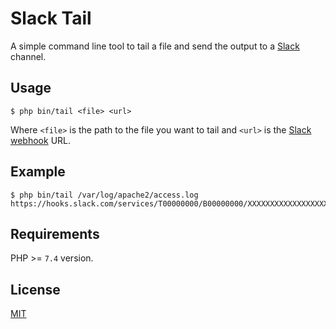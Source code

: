 # Slack Tail

A simple command line tool to tail a file and send the output to a [Slack](https://slack.com) channel.

## Usage

```shell
$ php bin/tail <file> <url>
```

Where `<file>` is the path to the file you want to tail and `<url>` is the [Slack webhook](https://api.slack.com/messaging/webhooks) URL.

## Example

```shell
$ php bin/tail /var/log/apache2/access.log https://hooks.slack.com/services/T00000000/B00000000/XXXXXXXXXXXXXXXXXXXXXXXX
```

## Requirements

PHP >= `7.4` version.

## License

[MIT](license.txt)